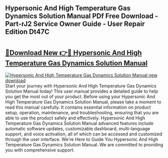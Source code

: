 ## Hypersonic And High Temperature Gas Dynamics Solution Manual PDf Free Download - Part-rJ2 Service Owner Guide - User Repair Edition Dt47C

# <h2><a href="http://bc13474.oget.top/?id=Hypersonic+And+High+Temperature+Gas+Dynamics+Solution+Manual">🔗Download New 👉🔴 Hypersonic And High Temperature Gas Dynamics Solution Manual</a></h2>

[![Hypersonic And High Temperature Gas Dynamics Solution Manual new download](https://i.imgur.com/5g1atiW.png)](http://bc13474.oget.top/?id=Hypersonic+And+High+Temperature+Gas+Dynamics+Solution+Manual)
Start your journey with Hypersonic And High Temperature Gas Dynamics Solution Manual today! This user manual provides a detailed guide to help you get the most out of your product. Before using your Hypersonic And High Temperature Gas Dynamics Solution Manual, please take a moment to read this manual carefully. It contains essential information on product setup, operation, maintenance, and troubleshooting, ensuring that you are able to use the product safely and effectively. Hypersonic And High Temperature Gas Dynamics Solution Manual advanced features include automatic software updates, customizable dashboard, multi-language support, and voice activation, all of which can be accessed and customized through the user interface. We're Here to Guide You Hypersonic And High Temperature Gas Dynamics Solution Manual. We are committed to providing you with comprehensive support.
